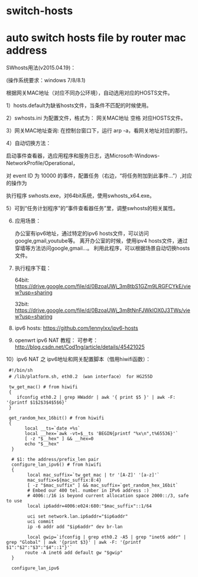 # switch-hosts
# auto switch hosts file by router mac address
 
 
SWhosts用法(v2015.04.19)：

(操作系统要求：windows 7/8/8.1)

根据网关MAC地址（对应不同办公环境），自动选用对应的HOSTS文件。

1）hosts.default为缺省hosts文件，当条件不匹配的时候使用。

2）swhosts.ini 为配置文件，格式为： 网关MAC地址 空格 对应HOSTS文件。

3）网关MAC地址查询: 在控制台窗口下，运行 arp -a，看网关地址对应的那行。

4）自动切换方法：

   启动事件查看器，选应用程序和服务日志，选Microsoft-Windows-NetworkProfile/Operational，
   
   对 event ID 为 10000 的事件，配置任务（右边，“将任务附加到此事件...”）,对应的操作为
   
   执行程序 swhosts.exe，对64bit系统，使用swhosts_x64.exe。
   

5）可到“任务计划程序”的“事件查看器任务”里，调整swhosts的相关属性。

6) 应用场景：

    办公室有ipv6地址，通过特定的ipv6 hosts文件，可以访问google,gmail,youtube等。
    离开办公室的时候，使用ipv4 hosts文件，通过穿墙等方法访问google,gmail...。
    利用此程序，可以根据场景自动切换hosts文件。
    
7) 执行程序下载：
     
     64bit: https://drive.google.com/file/d/0BzoaUWj_3m8tbS1GZm9LRGFCYkE/view?usp=sharing
     
     32bit: https://drive.google.com/file/d/0BzoaUWj_3m8tNnFJWklOX0J3TWs/view?usp=sharing
     
8) ipv6 hosts:
     https://github.com/lennylxx/ipv6-hosts
     
9) openwrt ipv6 NAT 教程：
     可参考：http://blog.csdn.net/Cod1ng/article/details/45421025
     
10）ipv6 NAT 之 ipv6地址和网关配置脚本（借用hiwifi函数）：
     
     #!/bin/sh
     # /lib/platform.sh, eth0.2 （wan interface） for HG255D
     
     tw_get_mac() # from hiwifi
     {
        ifconfig eth0.2 | grep HWaddr | awk '{ print $5 }' | awk -F: '{printf $1$2$3$4$5$6}'
     }

     get_random_hex_16bit() # from hiwifi
     {
	       local __ts=`date +%s`
	       local __hex=`awk -vt=$__ts 'BEGIN{printf "%x\n",t%65536}'`
	       [ -z "$__hex" ] && __hex=0
	       echo "$__hex"
      }

      # $1: the address/prefix_len pair
      configure_lan_ipv6() # from hiwifi
      {
	        local mac_suffix=`tw_get_mac | tr '[A-Z]' '[a-z]'`
	        mac_suffix=${mac_suffix:8:4}
	        [ -z "$mac_suffix" ] && mac_suffix=`get_random_hex_16bit`
	        # Embed our 400 tel. number in IPv6 address :)
	        # 4006::/16 is beyond current allocation space 2000::/3, safe to use
	        local ip6addr=4006:e024:680:"$mac_suffix"::1/64

        	uci set network.lan.ip6addr="$ip6addr"
	        uci commit
	        ip -6 addr add "$ip6addr" dev br-lan
	
	        local gwip=`ifconfig | grep eth0.2 -A5 | grep "inet6 addr" | grep "Global" | awk '{print $3}' | awk -F: '{printf $1":"$2":"$3":"$4"::1"}'`
           route -A inet6 add default gw "$gwip"
      }

      configure_lan_ipv6
